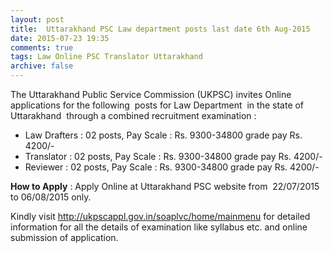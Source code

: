 ```yaml
---
layout: post
title:  Uttarakhand PSC Law department posts last date 6th Aug-2015
date: 2015-07-23 19:35
comments: true
tags: Law Online PSC Translator Uttarakhand
archive: false
---
```

The Uttarakhand Public Service Commission (UKPSC) invites Online applications for the following  posts for Law Department  in the state of Uttarakhand  through a combined recruitment examination : 



- Law Drafters : 02 posts, Pay Scale : Rs. 9300-34800 grade pay Rs. 4200/- 
- Translator : 02 posts, Pay Scale : Rs. 9300-34800 grade pay Rs. 4200/-
- Reviewer : 02 posts, Pay Scale : Rs. 9300-34800 grade pay Rs. 4200/- 



**How to Apply** : Apply Online at Uttarakhand PSC website from  22/07/2015 to 06/08/2015 only.

Kindly visit <http://ukpscappl.gov.in/soaplvc/home/mainmenu> for detailed information for all the details of examination like syllabus etc. and online submission of application.

